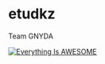 # etudkz
Team GNYDA

[![Everything Is AWESOME](https://yt-embed.herokuapp.com/embed?v=OuhFTX6yLXQ&t=15s)](https://www.youtube.com/watch?v=OuhFTX6yLXQ&t=15s "Almighty PUSH")